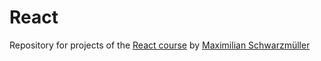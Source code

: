 # React

Repository for projects of the [React course](https://www.udemy.com/course/react-the-complete-guide-incl-redux/learn/lecture/25598542#notes) by  [Maximilian Schwarzmüller](https://github.com/maxschwarzmueller)
